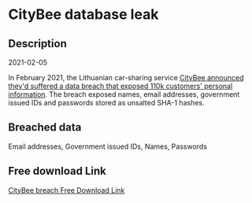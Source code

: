 # CityBee database leak

## Description

2021-02-05

In February 2021, the Lithuanian car-sharing service <a href="https://www.reuters.com/article/us-baltic-dataprotection-idUSKBN2AG2BW" target="_blank" rel="noopener">CityBee announced they'd suffered a data breach that exposed 110k customers' personal information</a>. The breach exposed names, email addresses, government issued IDs and passwords stored as unsalted SHA-1 hashes.

## Breached data

Email addresses, Government issued IDs, Names, Passwords

## Free download Link

[CityBee breach Free Download Link](https://link-to.net/1229997/518.9067129712483/dynamic/?r=aHR0cHM6Ly93d3cubWVkaWFmaXJlLmNvbS92aWV3L0Jaa1B0SjV1Y253ZVdLeS9jaXR5YmVlLmx0L2ZpbGU=)